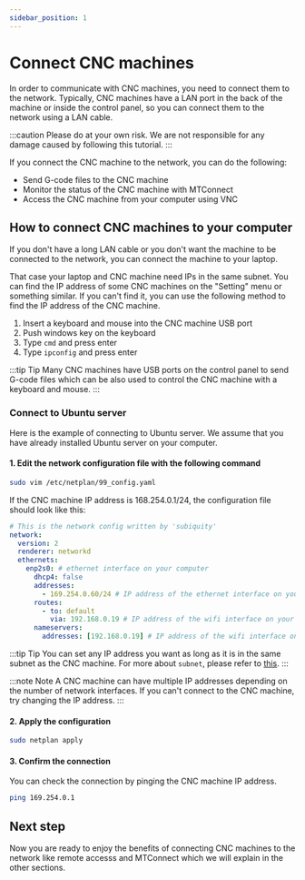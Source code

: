 ```yaml
---
sidebar_position: 1
---
```


# Connect CNC machines
In order to communicate with CNC machines, you need to connect them to the network.
Typically, CNC machines have a LAN port in the back of the machine or inside the control panel, 
so you can connect them to the network using a LAN cable.

:::caution
Please do at your own risk. We are not responsible for any damage caused by following this tutorial.
:::

If you connect the CNC machine to the network, you can do the following:
- Send G-code files to the CNC machine
- Monitor the status of the CNC machine with MTConnect
- Access the CNC machine from your computer using VNC


## How to connect CNC machines to your computer
If you don't have a long LAN cable or you don't want the machine to be connected to the network, you can connect the machine to your laptop. 

That case your laptop and CNC machine need IPs in the same subnet. You can find the IP address of some CNC machines on the "Setting" menu or something similar. 
If you can't find it, you can use the following method to find the IP address of the CNC machine.

1. Insert a keyboard and mouse into the CNC machine USB port
2. Push windows key on the keyboard
3. Type `cmd` and press enter
4. Type `ipconfig` and press enter

:::tip Tip
Many CNC machines have USB ports on the control panel to send G-code files which can be also used to control the CNC machine with a keyboard and mouse.
:::

### Connect to Ubuntu server
Here is the example of connecting to Ubuntu server. We assume that you have already installed Ubuntu server on your computer.
#### 1. Edit the network configuration file with the following command
```bash
sudo vim /etc/netplan/99_config.yaml
```

If the CNC machine IP address is 168.254.0.1/24, the configuration file should look like this:

```yaml title="/etc/netplan/99_config.yaml"
# This is the network config written by 'subiquity'
network:
  version: 2
  renderer: networkd
  ethernets:
    enp2s0: # ethernet interface on your computer
      dhcp4: false
      addresses: 
        - 169.254.0.60/24 # IP address of the ethernet interface on your computer
      routes:
        - to: default
          via: 192.168.0.19 # IP address of the wifi interface on your computer
      nameservers:
        addresses: [192.168.0.19] # IP address of the wifi interface on your computer

```

:::tip Tip
You can set any IP address you want as long as it is in the same subnet as the CNC machine. For more about `subnet`, please refer to [this](https://www.cloudflare.com/learning/network-layer/what-is-a-subnet/).
:::

:::note Note
A CNC machine can have multiple IP addresses depending on the number of network interfaces. If you can't connect to the CNC machine, try changing the IP address.
:::


#### 2. Apply the configuration
```bash
sudo netplan apply
```

#### 3. Confirm the connection  
You can check the connection by pinging the CNC machine IP address.
```bash
ping 169.254.0.1
```


## Next step
Now you are ready to enjoy the benefits of connecting CNC machines to the network like remote accesss and MTConnect which we will explain in the other sections.